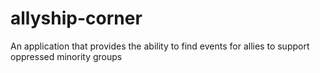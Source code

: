 # allyship-corner
An application that provides the ability to find events for allies to support oppressed minority groups
